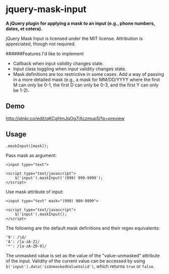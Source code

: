 jquery-mask-input
=================

**A jQuery plugin for applying a mask to an input (e.g., phone numbers, dates, et cetera).**

jQuery Mask Input is licensed under the MIT license. Attribution is appreciated, though not required. 

######Features I'd like to implement
* Callback when input validity changes state. 
* Input class toggling when input validity changes state.  
* Mask definitions are too restrictive in some cases. Add a way of passing in a more detailed mask (e.g., a mask for MM/DD/YYYY where the first M can only be 0-1, the first D can only be 0-3, and the first Y can only be 1-2).

## Demo
http://plnkr.co/edit/qKCgHmJqOg7iXczmup5i?p=preview


## Usage
	.maskInput([mask]);

Pass mask as argument:

	<input type="text">
	
	<script type="text/javascript">
		$('input').maskInput('(999) 999-9999');
	</script>
	
Use mask attribute of input:

	<input type="text" mask="(999) 999-9999">
	
	<script type="text/javascript">
		$('input').maskInput();
	</script>
	
The following are the default mask definitions and their regex equivalents:

    '9': /\d/
    'A': /[a-zA-Z]/
    '*': /[a-zA-Z0-9]/

The unmasked value is set as the value of the "value-unmasked" attribute of the input. Validity of the current value can be accessed by using ``$('input').data('isUnmaskedValueValid')``, which returns ``true`` or ``false``.

